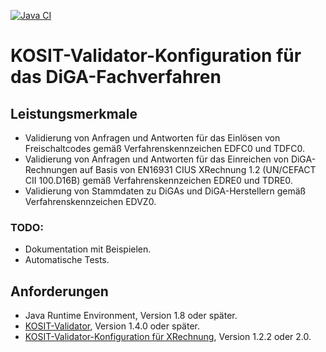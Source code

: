 [![Java CI](https://github.com/bitmarck-service/validator-configuration-diga/workflows/Java%20CI/badge.svg)](https://github.com/bitmarck-service/validator-configuration-diga/actions?query=workflow%3A%22Java+CI%22)

# KOSIT-Validator-Konfiguration für das DiGA-Fachverfahren

## Leistungsmerkmale

+ Validierung von Anfragen und Antworten für das Einlösen von Freischaltcodes gemäß Verfahrenskennzeichen EDFC0 und
  TDFC0.
+ Validierung von Anfragen und Antworten für das Einreichen von DiGA-Rechnungen auf Basis von EN16931 CIUS XRechnung 1.2
  (UN/CEFACT CII 100.D16B) gemäß Verfahrenskennzeichen EDRE0 und TDRE0.
+ Validierung von Stammdaten zu DiGAs und DiGA-Herstellern gemäß Verfahrenskennzeichen EDVZ0. 

### TODO:

+ Dokumentation mit Beispielen.
+ Automatische Tests. 

## Anforderungen

+ Java Runtime Environment, Version 1.8 oder später. 
+ [KOSIT-Validator](https://github.com/itplr-kosit/validator), Version 1.4.0 oder später.
+ [KOSIT-Validator-Konfiguration für XRechnung](https://github.com/itplr-kosit/validator-configuration-xrechnung),
  Version 1.2.2 oder 2.0.
